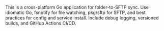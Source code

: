 <!-- Use this file to provide workspace-specific custom instructions to Copilot. For more details, visit https://code.visualstudio.com/docs/copilot/copilot-customization#_use-a-githubcopilotinstructionsmd-file -->

This is a cross-platform Go application for folder-to-SFTP sync. Use idiomatic Go, fsnotify for file watching, pkg/sftp for SFTP, and best practices for config and service install. Include debug logging, versioned builds, and GitHub Actions CI/CD.

